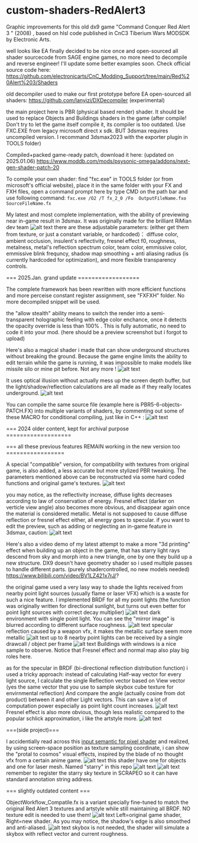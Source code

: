 # custom-shaders-RedAlert3
Graphic improvements for this old dx9 game "Command Conquer Red Alert 3 " (2008) , based on hlsl code published in CnC3 Tiberium Wars MODSDK by Electronic Arts.

well looks like EA finally decided to be nice once and open-sourced all shader sourcecode from SAGE engine games, no more need to decompile and reverse engineer! I'll update some better examples soon. Check official source code here:  https://github.com/electronicarts/CnC_Modding_Support/tree/main/Red%20Alert%203/Shaders

old decompiler used to make our first prototype before EA open-sourced all shaders: https://github.com/lanyizi/DXDecompiler (experimental)

the main project here is PBR (physical based render) shader. It should be used to replace Objects and Buildings shaders in the game 
(after compile! Don't try to let the game itself compile it, its compiler is too outdated. Use FXC.EXE from legacy microsoft direct x sdk. BUT 3dsmax requires uncompiled version. I recommand 3dsmax2023 with the exporter plugin in TOOLS folder)

Compiled+packed game-ready patch, download it here: (updated on 2025.01.06) https://www.moddb.com/mods/psysonic-omega/addons/next-gen-shader-patch-20

To compile your own shader: find "fxc.exe" in TOOLS folder (or from microsoft's official website), place it in the same folder with your FX and FXH files, open a command prompt here by type CMD on the path bar and use following command: ` fxc.exe /O2 /T fx_2_0 /Fo  OutputFileName.fxo   SourceFileName.fx  `

My latest and most complete implementation, with the ability of previewing near in-game result in 3dsmax. It was originally made for the brilliant RiMian dev team
![alt text](https://github.com/NordlichtS/custom-shaders-RedAlert3/blob/main/preview_images/pointlightpreview.gif)
there are these adjustable parameters: (either get them from texture, or just a constant variable, or hardcoded)：
diffuse color, ambient occlusion, insulent's reflectivity, fresnel effect f0, roughness, metalness, metal's reflection spectrum color, team color, emmissive color, emmissive blink frequncy, shadow map smoothing + anti aliasing radius (is currently hardcoded for optimization), and more flexible transparency controls.

=== 2025.Jan. grand update ==================

The complete framework has been rewritten with more efficient functions and more perceise constant register assignment, see "FXFXH" folder. No more decompiled snippet will be used.

the "allow stealth" ability means to switch the render into a semi-transparent holographic feeling with edge color enchance, once it detects the opacity override is less than 100% . This is fully automatic, no need to code it into your mod.
(here should be a preview screenshot but i forgot to upload)

Here's also a magical shader i made that can show underground structures without breaking the ground. Because the game engine limits the ability to edit terrain while the game is running, it was impossible to make models like missile silo or mine pit before. Not any more !
![alt text](https://github.com/NordlichtS/custom-shaders-RedAlert3/blob/main/preview_images/underground1.gif)

It uses optical illusion without actually mess up the screen depth buffer, but the light/shadow/reflection calculations are all made as if they really locates underground.
![alt text](https://github.com/NordlichtS/custom-shaders-RedAlert3/blob/main/preview_images/undergroundlight.gif)

You can compile the same source file (example here is PBR5-6-objects-PATCH.FX) into multiple variants of shaders, by commenting out some of these MACRO for conditional compiling, just like in C++ :
![alt text](https://github.com/NordlichtS/custom-shaders-RedAlert3/blob/main/preview_images/macro.png)


=== 2024 older content, kept for archival purpose ===================

=== all these previous features REMAIN working in the new version too =================

A special "compatible" version, for compatibility with textures from original game, is also added, a less accurate but more stylized PBR tweaking. The parameters mentioned above can be reconstructed via some hard coded functions and original game's textures.
![alt text](https://github.com/NordlichtS/custom-shaders-RedAlert3/blob/main/preview_images/20240517113152.png)

you may notice, as the reflectivity increase, diffuse lights decreases according to law of conservation of energy. 
Fresnel effect (darker on verticle view angle) also becomes more obvious, and disappear again once the material is considered metallic. Metal is not supposed to cause diffuse reflection or fresnel effect either, all energy goes to specular.
if you want to edit the preview, such as adding or neglecting an in-game feature in 3dsmax, caution:
![alt text](https://github.com/NordlichtS/custom-shaders-RedAlert3/blob/main/preview_images/conditional.png)

Here's also a video demo of my latest attempt to make a more "3d printing" effect when building up an object in the game, that has starry light rays descend from sky  and morph into a new triangle, one by one they build up a new structure. DX9 doesn't have geometry shader so i used multiple passes to handle different parts. (purely shadercontrolled, no new models needed) https://www.bilibili.com/video/BV1LZ421x7rJ/?

the original game used a very lasy way to shade the lights received from nearby point light sources (usually flame or laser VFX) which is a waste for such a nice feature. 
I implemented BRDF for all my point lights (the function was originally written for directional sunlight, but turns out even better for point light sources with correct decay multiplier)
![alt text](https://github.com/NordlichtS/custom-shaders-RedAlert3/blob/main/preview_images/single%20point%20light%2001.png )
dark environment with single point light. You can see the "mirror image" is blurred according to different surface roughness.
![alt text](https://github.com/NordlichtS/custom-shaders-RedAlert3/blob/main/preview_images/single%20point%20lights%2002.png )
specular reflection caused by a weapon vfx, it makes the metallic surface seem more metallic
![alt text](https://github.com/NordlichtS/custom-shaders-RedAlert3/blob/main/preview_images/multi%20point%20lights%2002.png )
up to 8 nearby point lights can be received by a single drawcall / object per frame
![alt text](https://github.com/NordlichtS/custom-shaders-RedAlert3/blob/main/preview_images/multi%20point%20lights%2003.png )
Buildings with windows is a nice sample to observe. Notice that Fresnel effect and normal map also play big roles here.

as for the specular in BRDF (bi-directional reflection distribution function) i used a tricky approach: instead of calculating Half-way vector for every light source, I calculate the single Reflection vector based on View vector (yes the same vector that you use to sample skybox cube texture for envirnmental reflection) And compare the angle (actually cosine from dot product) between it and other Light vectors. This can save a lot of computation power especially as point light count increases. 
![alt text](https://github.com/NordlichtS/custom-shaders-RedAlert3/blob/main/preview_images/helperfunctions.png )
Fresnel effect is also more obvious, though less realistic compared to the popular schlick approximation, i like the artstyle more.
![alt text](https://github.com/NordlichtS/custom-shaders-RedAlert3/blob/main/preview_images/fresnel.png )

===(side project)===

I accidentially read across this [input semantic for pixel shader](https://learn.microsoft.com/en-us/windows/win32/direct3dhlsl/dx-graphics-hlsl-semantics#direct3d-9-vpos-and-direct3d-10-sv_position)  and realized, by using screen-space position as texture sampling coordinate, i can show the "protal to cosmos" visual effects, inspired by the blade of no thought vfx from a certain anime game.
![alt text](https://github.com/NordlichtS/custom-shaders-RedAlert3/blob/main/preview_images/starry%2001.png ) 
this shader have one for objects and one for laser mesh. Named "starry" in this repo
![alt text](https://github.com/NordlichtS/custom-shaders-RedAlert3/blob/main/preview_images/starry%20laser%2001.png) 
![alt text](https://github.com/NordlichtS/custom-shaders-RedAlert3/blob/main/preview_images/starry%20laser%2002.png)
remember to register the starry sky texture in SCRAPEO so it can have standard annotation string address.

=== slightly outdated content ===


ObjectWorkflow_Compatile.fx is a variant specially fine-tuned to match the original Red Alert 3 textures and artstyle while still maintaining all BRDF. NO texture edit is needed to use them!
![alt text](https://github.com/NordlichtS/custom-shaders-RedAlert3/blob/main/preview_images/old%20verson%20demo.png)
Left=original game shader, Right=new shader. As you may notice, the shadow's edge is also smoothed and anti-aliased.
![alt text](https://github.com/NordlichtS/custom-shaders-RedAlert3/blob/main/preview_images/pcfshadow.png)
skybox is not needed, the shader will simulate a skybox with reflect vector and current roughness.
